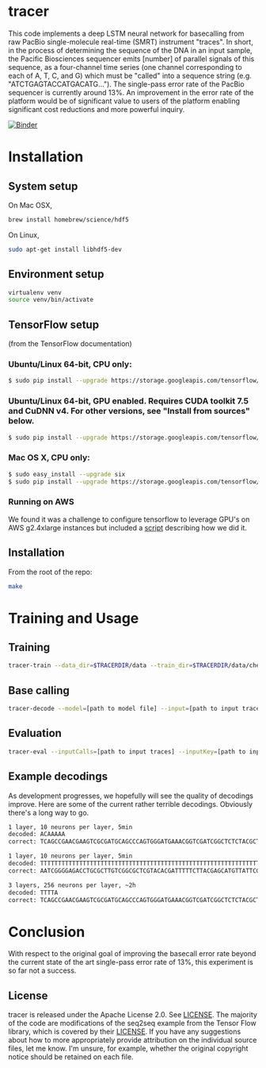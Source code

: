 # tracer

This code implements a deep LSTM neural network for basecalling from raw PacBio single-molecule real-time (SMRT) instrument "traces". In short, in the process of determining the sequence of the DNA in an input sample, the Pacific Biosciences sequencer emits [number] of parallel signals of this sequence, as a four-channel time series (one channel corresponding to each of A, T, C, and G) which must be "called" into a sequence string (e.g. "ATCTGAGTACCATGACATG..."). The single-pass error rate of the PacBio sequencer is currently around 13%. An improvement in the error rate of the platform would be of significant value to users of the platform enabling significant cost reductions and more powerful inquiry.

[![Binder](http://mybinder.org/badge.svg)](http://mybinder.org/repo/cb01/tracer)

# Installation

## System setup

On Mac OSX,

```bash
brew install homebrew/science/hdf5
```

On Linux,

```bash
sudo apt-get install libhdf5-dev
```

## Environment setup

```bash
virtualenv venv
source venv/bin/activate
```

## TensorFlow setup 
(from the TensorFlow documentation)

### Ubuntu/Linux 64-bit, CPU only:
```bash
$ sudo pip install --upgrade https://storage.googleapis.com/tensorflow/linux/cpu/tensorflow-0.8.0rc0-cp27-none-linux_x86_64.whl
```

### Ubuntu/Linux 64-bit, GPU enabled. Requires CUDA toolkit 7.5 and CuDNN v4.  For other versions, see "Install from sources" below.
```bash
$ sudo pip install --upgrade https://storage.googleapis.com/tensorflow/linux/gpu/tensorflow-0.8.0rc0-cp27-none-linux_x86_64.whl
```

### Mac OS X, CPU only:
```bash
$ sudo easy_install --upgrade six
$ sudo pip install --upgrade https://storage.googleapis.com/tensorflow/mac/tensorflow-0.8.0rc0-py2-none-any.whl
```

### Running on AWS

We found it was a challenge to configure tensorflow to leverage GPU's on AWS g2.4xlarge instances but included a [script](https://github.com/cb01/tracer/blob/master/ec2.sh) describing how we did it.

## Installation

From the root of the repo:

```bash
make
```

# Training and Usage

## Training

```bash
tracer-train --data_dir=$TRACERDIR/data --train_dir=$TRACERDIR/data/checkpoints --size=256 --num_layers=3 --in_vocab_size=20000
```

## Base calling

```bash
tracer-decode --model=[path to model file] --input=[path to input traces] --output=[path to which to write output]
```

## Evaluation

```bash
tracer-eval --inputCalls=[path to input traces] --inputKey=[path to input traces] --output=[path to which to write output]
```

## Example decodings

As development progresses, we hopefully will see the quality of decodings improve. Here are some of the current rather terrible decodings. Obviously there's a long way to go.

```bash
1 layer, 10 neurons per layer, 5min
decoded: ACAAAAA
correct: TCAGCCGAACGAAGTCGCGATGCAGCCCAGTGGGATGAAACGGTCGATCGGCTCTCTACGCTACTTGAGATTAAAAAGATTTGGTGTGAGGTTGCTCGGTTTAGGTCTAC
```

```bash
1 layer, 10 neurons per layer, 5min
decoded: TTTTTTTTTTTTTTTTTTTTTTTTTTTTTTTTTTTTTTTTTTTTTTTTTTTTTTTTTTTTTTTTTTTTTTTTTTTTTTTTTTTTTTTTTTTTTTTTTTTTTTTTTTTTTTTTTTTTTTTT
correct: AATCGGGGAGACCTGCGCTTGTCGGCGCTCGTACACGATTTTTCTTACGAGCATGTTATTCGACGCCAGACATGAAGATTTCGGGATCGCTCGAAGTCTATTCAAAGTGA
```

```bash
3 layers, 256 neurons per layer, ~2h
decoded: TTTTA
correct: TCAGCCGAACGAAGTCGCGATGCAGCCCAGTGGGATGAAACGGTCGATCGGCTCTCTACGCTACTTGAGATTAAAAAGATTTGGTGTGAGGTTGCTCGGTTTAGGTCTAC
```

# Conclusion

With respect to the original goal of improving the basecall error rate beyond the current state of the art single-pass error rate of 13%, this experiment is so far not a success.

## License

tracer is released under the Apache License 2.0. See [LICENSE](https://github.com/cb01/tracer/blob/master/LICENSE). The majority of the code are modifications of the seq2seq example from the Tensor Flow library, which is covered by their [LICENSE](https://github.com/cb01/tracer/blob/master/LICENSE.tflow). If you have any suggestions about how to more appropriately provide attribution on the individual source files, let me know. I'm unsure, for example, whether the original copyright notice should be retained on each file.
